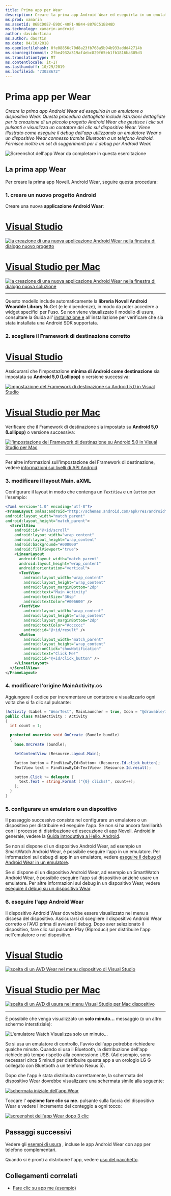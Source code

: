 ```yaml
---
title: Prima app per Wear
description: Creare la prima app Android Wear ed eseguirla in un emulatore o dispositivo Wear. Questa procedura dettagliata include istruzioni dettagliate per la creazione di un piccolo progetto Android Wear che gestisce i clic sui pulsanti e visualizza un contatore dei clic sul dispositivo Wear. Viene illustrato come eseguire il debug dell'app utilizzando un emulatore Wear o un dispositivo Wear connesso tramite Bluetooth a un telefono Android. Fornisce inoltre un set di suggerimenti per il debug per Android Wear.
ms.prod: xamarin
ms.assetid: 86BCD0E7-E9DC-40F1-9B44-887BC51BB48D
ms.technology: xamarin-android
author: davidortinau
ms.author: daortin
ms.date: 04/10/2018
ms.openlocfilehash: 0fe08856c70d8a23fb768a5b94b933addd42714b
ms.sourcegitcommit: 2fbe4932a319af4ebc829f65eb1fb1816ba305d3
ms.translationtype: MT
ms.contentlocale: it-IT
ms.lasthandoff: 10/29/2019
ms.locfileid: "73028672"
---
```

# <a name="hello-wear"></a>Prima app per Wear

_Creare la prima app Android Wear ed eseguirla in un emulatore o dispositivo Wear. Questa procedura dettagliata include istruzioni dettagliate per la creazione di un piccolo progetto Android Wear che gestisce i clic sui pulsanti e visualizza un contatore dei clic sul dispositivo Wear. Viene illustrato come eseguire il debug dell'app utilizzando un emulatore Wear o un dispositivo Wear connesso tramite Bluetooth a un telefono Android. Fornisce inoltre un set di suggerimenti per il debug per Android Wear._

![Screenshot dell'app Wear da completare in questa esercitazione](hello-wear-images/example.png)

## <a name="your-first-wear-app"></a>La prima app Wear

Per creare la prima app Novell. Android Wear, seguire questa procedura:

### <a name="1-create-a-new-android-project"></a>1. creare un nuovo progetto Android

Creare una nuova **applicazione Android Wear**:

<!-- markdownlint-disable MD001 -->

# <a name="visual-studiotabwindows"></a>[Visual Studio](#tab/windows)

[![la creazione di una nuova applicazione Android Wear nella finestra di dialogo nuovo progetto](hello-wear-images/vs/new-solution-sml.w157.png)](hello-wear-images/vs/new-solution.w157.png#lightbox)

# <a name="visual-studio-for-mactabmacos"></a>[Visual Studio per Mac](#tab/macos)

[![la creazione di una nuova applicazione Android Wear nella finestra di dialogo nuova soluzione](hello-wear-images/xs/new-solution-sml.png)](hello-wear-images/xs/new-solution.png#lightbox)

-----

Questo modello include automaticamente la **libreria Novell Android Wearable Library** NuGet (e le dipendenze), in modo da poter accedere a widget specifici per l'uso. Se non viene visualizzato il modello di usura, consultare la Guida all' [installazione e](~/android/wear/get-started/installation.md) all'installazione per verificare che sia stata installata una Android SDK supportata. 

### <a name="2-choose-the-correct-target-framework"></a>2. scegliere il **Framework di destinazione** corretto

# <a name="visual-studiotabwindows"></a>[Visual Studio](#tab/windows)

Assicurarsi che l'impostazione **minima di Android come destinazione** sia impostata su **Android 5,0 (Lollipop)** o versione successiva: 

[![impostazione del Framework di destinazione su Android 5,0 in Visual Studio](hello-wear-images/vs/target-framework-sml.png)](hello-wear-images/vs/target-framework.png#lightbox)

# <a name="visual-studio-for-mactabmacos"></a>[Visual Studio per Mac](#tab/macos)

Verificare che il Framework di destinazione sia impostato su **Android 5,0 (Lollipop)** o versione successiva:

[![l'impostazione del Framework di destinazione su Android 5,0 in Visual Studio per Mac](hello-wear-images/xs/target-framework-sml.png)](hello-wear-images/xs/target-framework.png#lightbox)

-----

Per altre informazioni sull'impostazione del Framework di destinazione, vedere [informazioni sui livelli di API Android](~/android/app-fundamentals/android-api-levels.md).

### <a name="3-edit-the-mainaxml-layout"></a>3. modificare il layout **Main. aXML**

Configurare il layout in modo che contenga un `TextView` e un `Button` per l'esempio: 

```xml
<?xml version="1.0" encoding="utf-8"?>
<FrameLayout xmlns:android="http://schemas.android.com/apk/res/android"
android:layout_width="match_parent"
android:layout_height="match_parent">
  <ScrollView
    android:id="@+id/scroll"
    android:layout_width="wrap_content"
    android:layout_height="wrap_content"
    android:background="#000000"
    android:fillViewport="true">
    <LinearLayout
      android:layout_width="match_parent"
      android:layout_height="wrap_content"
      android:orientation="vertical">
      <TextView
        android:layout_width="wrap_content"
        android:layout_height="wrap_content"
        android:layout_marginBottom="2dp"
        android:text="Main Activity"
        android:textSize="36sp"
        android:textColor="#006600" />
      <TextView
        android:layout_width="wrap_content"
        android:layout_height="wrap_content"
        android:layout_marginBottom="2dp"
        android:textColor="#cccccc"
        android:id="@+id/result" />
      <Button
        android:layout_width="match_parent"
        android:layout_height="wrap_content"
        android:onClick="showNotification"
        android:text="Click Me!"
        android:id="@+id/click_button" />
    </LinearLayout>
  </ScrollView>
</FrameLayout>
```

### <a name="4-edit-the-mainactivitycs-source"></a>4. modificare l'origine **MainActivity.cs**

Aggiungere il codice per incrementare un contatore e visualizzarlo ogni volta che si fa clic sul pulsante: 

```csharp
[Activity (Label = "WearTest", MainLauncher = true, Icon = "@drawable/icon")]
public class MainActivity : Activity
{
  int count = 1;

  protected override void OnCreate (Bundle bundle)
  {
    base.OnCreate (bundle);

    SetContentView (Resource.Layout.Main);

    Button button = FindViewById<Button> (Resource.Id.click_button);
    TextView text = FindViewById<TextView> (Resource.Id.result);

    button.Click += delegate {
      text.Text = string.Format ("{0} clicks!", count++);
    };
  }
}
```

### <a name="5-setup-an-emulator-or-device"></a>5. configurare un emulatore o un dispositivo

Il passaggio successivo consiste nel configurare un emulatore o un dispositivo per distribuire ed eseguire l'app. Se non si ha ancora familiarità con il processo di distribuzione ed esecuzione di app Novell. Android in generale, vedere la [Guida introduttiva a Hello, Android](~/android/get-started/hello-android/hello-android-quickstart.md).

Se non si dispone di un dispositivo Android Wear, ad esempio un SmartWatch Android Wear, è possibile eseguire l'app in un emulatore. Per informazioni sul debug di app in un emulatore, vedere [eseguire il debug di Android Wear in un emulatore](~/android/wear/deploy-test/debug-on-emulator.md).

Se si dispone di un dispositivo Android Wear, ad esempio un SmartWatch Android Wear, è possibile eseguire l'app sul dispositivo anziché usare un emulatore. Per altre informazioni sul debug in un dispositivo Wear, vedere [eseguire il debug su un dispositivo Wear](~/android/wear/deploy-test/debug-on-device.md).

### <a name="6-run-the-android-wear-app"></a>6. eseguire l'app Android Wear

Il dispositivo Android Wear dovrebbe essere visualizzato nel menu a discesa del dispositivo. Assicurarsi di scegliere il dispositivo Android Wear corretto o l'AVD prima di avviare il debug. Dopo aver selezionato il dispositivo, fare clic sul pulsante Play (Riproduci) per distribuire l'app nell'emulatore o nel dispositivo.

# <a name="visual-studiotabwindows"></a>[Visual Studio](#tab/windows)

[![scelta di un AVD Wear nel menu dispositivo di Visual Studio](hello-wear-images/vs/choose-wear-sim.png)](hello-wear-images/vs/choose-wear-sim.png#lightbox)

# <a name="visual-studio-for-mactabmacos"></a>[Visual Studio per Mac](#tab/macos)

[![scelta di un AVD di usura nel menu Visual Studio per Mac dispositivo](hello-wear-images/xs/choose-wear-sim.png)](hello-wear-images/xs/choose-wear-sim.png#lightbox)

-----

È possibile che venga visualizzato un **solo minuto...** messaggio (o un altro schermo interstiziale): 

![L'emulatore Watch Visualizza solo un minuto...](hello-wear-images/please-wait.png)

Se si usa un emulatore di controllo, l'avvio dell'app potrebbe richiedere qualche minuto. Quando si usa il Bluetooth, la distribuzione dell'app richiede più tempo rispetto alla connessione USB. (Ad esempio, sono necessari circa 5 minuti per distribuire questa app a un orologio LG G collegato con Bluetooth a un telefono Nexus 5).

Dopo che l'app è stata distribuita correttamente, la schermata del dispositivo Wear dovrebbe visualizzare una schermata simile alla seguente:

[![schermata iniziale dell'app Wear](hello-wear-images/mainactivity-screen.png)](hello-wear-images/mainactivity-screen.png#lightbox)

Toccare l' **opzione fare clic su me.** pulsante sulla faccia del dispositivo Wear e vedere l'incremento del conteggio a ogni tocco:

[![screenshot dell'app Wear dopo 3 clic](hello-wear-images/mainactivity-counts.png)](hello-wear-images/mainactivity-counts.png#lightbox)

## <a name="next-steps"></a>Passaggi successivi

Vedere gli [esempi di usura](https://docs.microsoft.com/samples/browse/?products=xamarin&term=Xamarin.Android+wear) , incluse le app Android Wear con app per telefono complementari.

Quando si è pronti a distribuire l'app, vedere [uso del pacchetto](~/android/wear/deploy-test/packaging.md).

## <a name="related-links"></a>Collegamenti correlati

- [Fare clic su app me (esempio)](https://docs.microsoft.com/samples/xamarin/monodroid-samples/wear-weartest)
